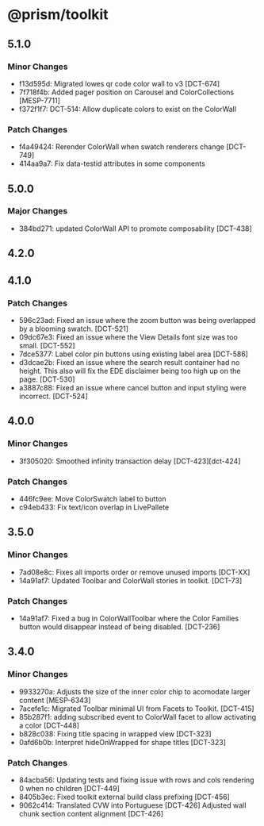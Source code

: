 # @prism/toolkit

## 5.1.0

### Minor Changes

- f13d595d: Migrated lowes qr code color wall to v3 [DCT-674]
- 7f718f4b: Added pager position on Carousel and ColorCollections [MESP-7711]
- f372f1f7: DCT-514: Allow duplicate colors to exist on the ColorWall

### Patch Changes

- f4a49424: Rerender ColorWall when swatch renderers change [DCT-749]
- 414aa9a7: Fix data-testid attributes in some components

## 5.0.0

### Major Changes

- 384bd271: updated ColorWall API to promote composability [DCT-438]

## 4.2.0

## 4.1.0

### Patch Changes

- 596c23ad: Fixed an issue where the zoom button was being overlapped by a blooming swatch. [DCT-521]
- 09dc67e3: Fixed an issue where the View Details font size was too small. [DCT-552]
- 7dce5377: Label color pin buttons using existing label area [DCT-586]
- d3dcae2b: Fixed an issue where the search result container had no height. This also will fix the EDE disclaimer being too high up on the page. [DCT-530]
- a3887c88: Fixed an issue where cancel button and input styling were incorrect. [DCT-524]

## 4.0.0

### Minor Changes

- 3f305020: Smoothed infinity transaction delay [DCT-423][dct-424]

### Patch Changes

- 446fc9ee: Move ColorSwatch label to button
- c94eb433: Fix text/icon overlap in LivePallete

## 3.5.0

### Minor Changes

- 7ad08e8c: Fixes all imports order or remove unused imports [DCT-XX]
- 14a91af7: Updated Toolbar and ColorWall stories in toolkit. [DCT-73]

### Patch Changes

- 14a91af7: Fixed a bug in ColorWallToolbar where the Color Families button would disappear instead of being disabled. [DCT-236]

## 3.4.0

### Minor Changes

- 9933270a: Adjusts the size of the inner color chip to acomodate larger content [MESP-6343]
- 7acefe1c: Migrated Toolbar minimal UI from Facets to Toolkit. [DCT-415]
- 85b287f1: adding subscribed event to ColorWall facet to allow activating a color [DCT-448]
- b828c038: Fixing title spacing in wrapped view [DCT-323]
- 0afd6b0b: Interpret hideOnWrapped for shape titles [DCT-323]

### Patch Changes

- 84acba56: Updating tests and fixing issue with rows and cols rendering 0 when no children [DCT-449]
- 8405b3ec: Fixed toolkit external build class prefixing [DCT-456]
- 9062c414: Translated CVW into Portuguese [DCT-426]
  Adjusted wall chunk section content alignment [DCT-426]
